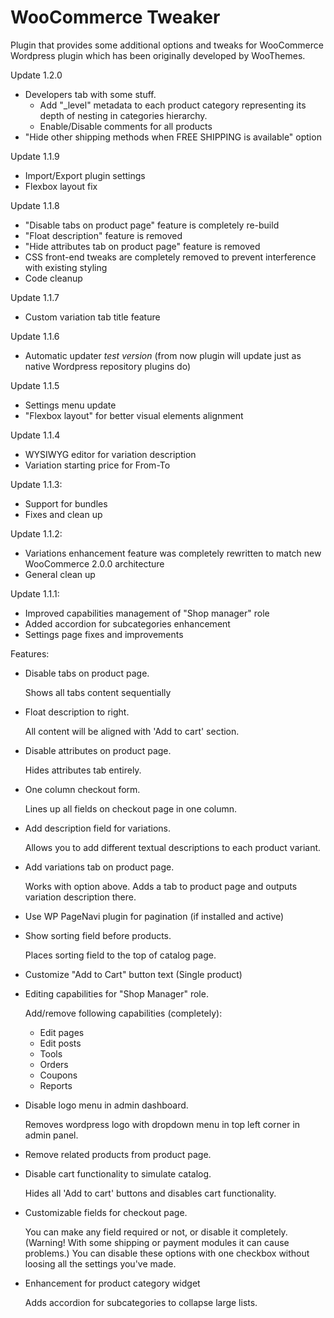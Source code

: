 # WooCommerce Tweaker

Plugin that provides some additional options and tweaks for WooCommerce Wordpress plugin which has been originally developed by WooThemes.

Update 1.2.0
* Developers tab with some stuff.
	* Add "_level" metadata to each product category representing its depth of nesting in categories hierarchy.
	* Enable/Disable comments for all products
* "Hide other shipping methods when FREE SHIPPING is available" option

Update 1.1.9
* Import/Export plugin settings
* Flexbox layout fix

Update 1.1.8
* "Disable tabs on product page" feature is completely re-build
* "Float description" feature is removed
* "Hide attributes tab on product page" feature is removed
* CSS front-end tweaks are completely removed to prevent interference with existing styling
* Code cleanup

Update 1.1.7
* Custom variation tab title feature

Update 1.1.6
* Automatic updater *test version* (from now plugin will update just as native Wordpress repository plugins do)
 
Update 1.1.5
* Settings menu update
* "Flexbox layout" for better visual elements alignment 

Update 1.1.4
* WYSIWYG editor for variation description
* Variation starting price for From-To

Update 1.1.3:
* Support for bundles
* Fixes and clean up

Update 1.1.2:
* Variations enhancement feature was completely rewritten to match new WooCommerce 2.0.0 architecture
* General clean up

Update 1.1.1:
* Improved capabilities management of "Shop manager" role
* Added accordion for subcategories enhancement
* Settings page fixes and improvements

Features:

* Disable tabs on product page.

	Shows all tabs content sequentially

* Float description to right.

	All content will be aligned with 'Add to cart' section.

* Disable attributes on product page.

	Hides attributes tab entirely.

* One column checkout form.

	Lines up all fields on checkout page in one column.

* Add description field for variations.

	Allows you to add different textual descriptions to each product variant.

* Add variations tab on product page.

	Works with option above. Adds a tab to product page and outputs variation description there.

* Use WP PageNavi plugin for pagination (if installed and active)
* Show sorting field before products.

	Places sorting field to the top of catalog page.

* Customize "Add to Cart" button text (Single product)
* Editing capabilities for "Shop Manager" role.

	Add/remove following capabilities (completely):
	* Edit pages	
	* Edit posts	
	* Tools	
	* Orders	
	* Coupons	
	* Reports	

* Disable logo menu in admin dashboard.

	Removes wordpress logo with dropdown menu in top left corner in admin panel.

* Remove related products from product page.
* Disable cart functionality to simulate catalog.

	Hides all 'Add to cart' buttons and disables cart functionality.

* Customizable fields for checkout page.

	You can make any field required or not, or disable it completely. (Warning! With some shipping or payment modules it can cause problems.) You can disable these options with one checkbox without loosing all the settings you've made.

* Enhancement for product category widget

	Adds accordion for subcategories to collapse large lists.